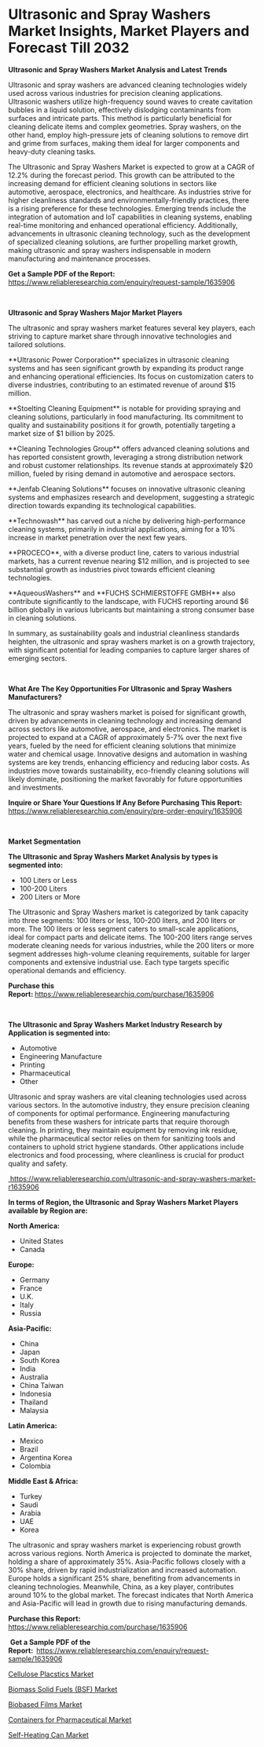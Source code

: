 <p><h1>Ultrasonic and Spray Washers Market Insights, Market Players and Forecast Till 2032</h1></p><p><strong>Ultrasonic and Spray Washers Market Analysis and Latest Trends</strong></p>
<p><p>Ultrasonic and spray washers are advanced cleaning technologies widely used across various industries for precision cleaning applications. Ultrasonic washers utilize high-frequency sound waves to create cavitation bubbles in a liquid solution, effectively dislodging contaminants from surfaces and intricate parts. This method is particularly beneficial for cleaning delicate items and complex geometries. Spray washers, on the other hand, employ high-pressure jets of cleaning solutions to remove dirt and grime from surfaces, making them ideal for larger components and heavy-duty cleaning tasks.</p><p>The Ultrasonic and Spray Washers Market is expected to grow at a CAGR of 12.2% during the forecast period. This growth can be attributed to the increasing demand for efficient cleaning solutions in sectors like automotive, aerospace, electronics, and healthcare. As industries strive for higher cleanliness standards and environmentally-friendly practices, there is a rising preference for these technologies. Emerging trends include the integration of automation and IoT capabilities in cleaning systems, enabling real-time monitoring and enhanced operational efficiency. Additionally, advancements in ultrasonic cleaning technology, such as the development of specialized cleaning solutions, are further propelling market growth, making ultrasonic and spray washers indispensable in modern manufacturing and maintenance processes.</p></p>
<p><strong>Get a Sample PDF of the Report:&nbsp;</strong> <a href="https://www.reliableresearchiq.com/enquiry/request-sample/1635906?utm_campaign=99&utm_medium=2&utm_source=Github&utm_content=ia&utm_term=23032025&utm_id=ultrasonic-and-spray-washers">https://www.reliableresearchiq.com/enquiry/request-sample/1635906</a></p>
<p>&nbsp;</p>
<p><strong>Ultrasonic and Spray Washers Major Market Players</strong></p>
<p><p>The ultrasonic and spray washers market features several key players, each striving to capture market share through innovative technologies and tailored solutions. </p><p>**Ultrasonic Power Corporation** specializes in ultrasonic cleaning systems and has seen significant growth by expanding its product range and enhancing operational efficiencies. Its focus on customization caters to diverse industries, contributing to an estimated revenue of around $15 million.</p><p>**Stoelting Cleaning Equipment** is notable for providing spraying and cleaning solutions, particularly in food manufacturing. Its commitment to quality and sustainability positions it for growth, potentially targeting a market size of $1 billion by 2025.</p><p>**Cleaning Technologies Group** offers advanced cleaning solutions and has reported consistent growth, leveraging a strong distribution network and robust customer relationships. Its revenue stands at approximately $20 million, fueled by rising demand in automotive and aerospace sectors.</p><p>**Jenfab Cleaning Solutions** focuses on innovative ultrasonic cleaning systems and emphasizes research and development, suggesting a strategic direction towards expanding its technological capabilities. </p><p>**Technowash** has carved out a niche by delivering high-performance cleaning systems, primarily in industrial applications, aiming for a 10% increase in market penetration over the next few years.</p><p>**PROCECO**, with a diverse product line, caters to various industrial markets, has a current revenue nearing $12 million, and is projected to see substantial growth as industries pivot towards efficient cleaning technologies.</p><p>**AqueousWashers** and **FUCHS SCHMIERSTOFFE GMBH** also contribute significantly to the landscape, with FUCHS reporting around $6 billion globally in various lubricants but maintaining a strong consumer base in cleaning solutions.</p><p>In summary, as sustainability goals and industrial cleanliness standards heighten, the ultrasonic and spray washers market is on a growth trajectory, with significant potential for leading companies to capture larger shares of emerging sectors.</p></p>
<p>&nbsp;</p>
<p><strong>What Are The Key Opportunities For Ultrasonic and Spray Washers Manufacturers?</strong></p>
<p><p>The ultrasonic and spray washers market is poised for significant growth, driven by advancements in cleaning technology and increasing demand across sectors like automotive, aerospace, and electronics. The market is projected to expand at a CAGR of approximately 5-7% over the next five years, fueled by the need for efficient cleaning solutions that minimize water and chemical usage. Innovative designs and automation in washing systems are key trends, enhancing efficiency and reducing labor costs. As industries move towards sustainability, eco-friendly cleaning solutions will likely dominate, positioning the market favorably for future opportunities and investments.</p></p>
<p><strong>Inquire or Share Your Questions If Any Before Purchasing This Report:</strong> <a href="https://www.reliableresearchiq.com/enquiry/pre-order-enquiry/1635906?utm_campaign=99&utm_medium=2&utm_source=Github&utm_content=ia&utm_term=23032025&utm_id=ultrasonic-and-spray-washers">https://www.reliableresearchiq.com/enquiry/pre-order-enquiry/1635906</a></p>
<p>&nbsp;</p>
<p><strong>Market Segmentation</strong></p>
<p><strong>The Ultrasonic and Spray Washers Market Analysis by types is segmented into:</strong></p>
<p><ul><li>100 Liters or Less</li><li>100-200 Liters</li><li>200 Liters or More</li></ul></p>
<p><p>The Ultrasonic and Spray Washers market is categorized by tank capacity into three segments: 100 liters or less, 100-200 liters, and 200 liters or more. The 100 liters or less segment caters to small-scale applications, ideal for compact parts and delicate items. The 100-200 liters range serves moderate cleaning needs for various industries, while the 200 liters or more segment addresses high-volume cleaning requirements, suitable for larger components and extensive industrial use. Each type targets specific operational demands and efficiency.</p></p>
<p><strong>Purchase this Report:&nbsp;</strong><a href="https://www.reliableresearchiq.com/purchase/1635906?utm_campaign=99&utm_medium=2&utm_source=Github&utm_content=ia&utm_term=23032025&utm_id=ultrasonic-and-spray-washers">https://www.reliableresearchiq.com/purchase/1635906</a></p>
<p>&nbsp;</p>
<p><strong>The Ultrasonic and Spray Washers Market Industry Research by Application is segmented into:</strong></p>
<p><ul><li>Automotive</li><li>Engineering Manufacture</li><li>Printing</li><li>Pharmaceutical</li><li>Other</li></ul></p>
<p><p>Ultrasonic and spray washers are vital cleaning technologies used across various sectors. In the automotive industry, they ensure precision cleaning of components for optimal performance. Engineering manufacturing benefits from these washers for intricate parts that require thorough cleaning. In printing, they maintain equipment by removing ink residue, while the pharmaceutical sector relies on them for sanitizing tools and containers to uphold strict hygiene standards. Other applications include electronics and food processing, where cleanliness is crucial for product quality and safety.</p></p>
<p><a href="https://www.reliableresearchiq.com/ultrasonic-and-spray-washers-market-r1635906?utm_campaign=99&utm_medium=2&utm_source=Github&utm_content=ia&utm_term=23032025&utm_id=ultrasonic-and-spray-washers">&nbsp;https://www.reliableresearchiq.com/ultrasonic-and-spray-washers-market-r1635906</a></p>
<p><strong>In terms of Region, the Ultrasonic and Spray Washers Market Players available by Region are:</strong></p>
<p>
    <p> <strong> North America: </strong>
        <ul>
            <li>United States</li>
            <li>Canada</li>
        </ul>
        </p> 
    <p> <strong> Europe: </strong>
        <ul>
            <li>Germany</li>
            <li>France</li>
            <li>U.K.</li>
            <li>Italy</li>
            <li>Russia</li>
        </ul>
        </p> 
    <p> <strong> Asia-Pacific: </strong>
        <ul>
            <li>China</li>
            <li>Japan</li>
            <li>South Korea</li>
            <li>India</li>
            <li>Australia</li>
            <li>China Taiwan</li>
            <li>Indonesia</li>
            <li>Thailand</li>
            <li>Malaysia</li>
        </ul>
        </p> 
    <p> <strong> Latin America: </strong>
        <ul>
            <li>Mexico</li>
            <li>Brazil</li>
            <li>Argentina Korea</li>
            <li>Colombia</li>
        </ul>
        </p> 
    <p> <strong> Middle East & Africa: </strong>
        <ul>
            <li>Turkey</li>
            <li>Saudi</li>
            <li>Arabia</li>
            <li>UAE</li>
            <li>Korea</li>
        </ul>
    </p>
    </p>
<p><p>The ultrasonic and spray washers market is experiencing robust growth across various regions. North America is projected to dominate the market, holding a share of approximately 35%. Asia-Pacific follows closely with a 30% share, driven by rapid industrialization and increased automation. Europe holds a significant 25% share, benefiting from advancements in cleaning technologies. Meanwhile, China, as a key player, contributes around 10% to the global market. The forecast indicates that North America and Asia-Pacific will lead in growth due to rising manufacturing demands.</p></p>
<p><strong>Purchase this Report: </strong><a href="https://www.reliableresearchiq.com/purchase/1635906?utm_campaign=99&utm_medium=2&utm_source=Github&utm_content=ia&utm_term=23032025&utm_id=ultrasonic-and-spray-washers">https://www.reliableresearchiq.com/purchase/1635906</a></p>
<p>&nbsp;<strong>Get a Sample PDF of the Report:&nbsp;&nbsp;</strong><a href="https://www.reliableresearchiq.com/enquiry/request-sample/1635906?utm_campaign=99&utm_medium=2&utm_source=Github&utm_content=ia&utm_term=23032025&utm_id=ultrasonic-and-spray-washers">https://www.reliableresearchiq.com/enquiry/request-sample/1635906</a></p>
<p><strong></strong></p>
<p><p><a href="https://github.com/saqafidrahea/Market-Research-Report-List-1/blob/main/cellulose-placstics-market.md?utm_campaign=99&utm_medium=2&utm_source=Github&utm_content=ia&utm_term=23032025&utm_id=ultrasonic-and-spray-washers">Cellulose Placstics Market</a></p><p><a href="https://github.com/atawanyeze/Market-Research-Report-List-1/blob/main/biomass-solid-fuels-bsf-market.md?utm_campaign=99&utm_medium=2&utm_source=Github&utm_content=ia&utm_term=23032025&utm_id=ultrasonic-and-spray-washers">Biomass Solid Fuels (BSF) Market</a></p><p><a href="https://github.com/vespigeakexc/Market-Research-Report-List-1/blob/main/biobased-films-market.md?utm_campaign=99&utm_medium=2&utm_source=Github&utm_content=ia&utm_term=23032025&utm_id=ultrasonic-and-spray-washers">Biobased Films Market</a></p><p><a href="https://github.com/afghatakito29/Market-Research-Report-List-1/blob/main/containers-for-pharmaceutical-market.md?utm_campaign=99&utm_medium=2&utm_source=Github&utm_content=ia&utm_term=23032025&utm_id=ultrasonic-and-spray-washers">Containers for Pharmaceutical Market</a></p><p><a href="https://github.com/eimutelufta/Market-Research-Report-List-1/blob/main/self-heating-can-market.md?utm_campaign=99&utm_medium=2&utm_source=Github&utm_content=ia&utm_term=23032025&utm_id=ultrasonic-and-spray-washers">Self-Heating Can Market</a></p></p>